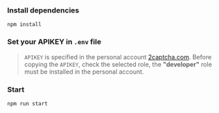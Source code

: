 ### Install dependencies

`npm install`

### Set your APIKEY in `.env` file

> `APIKEY` is specified in the personal account [2captcha.com](https://2captcha.com/?from=16653706). Before copying the `APIKEY`, check the selected role, the **"developer"** role must be installed in the personal account.

### Start

`npm run start`
